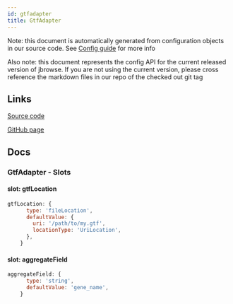 ```yaml
---
id: gtfadapter
title: GtfAdapter
---
```


Note: this document is automatically generated from configuration objects in our
source code. See [Config guide](/docs/config_guide) for more info

Also note: this document represents the config API for the current released
version of jbrowse. If you are not using the current version, please cross
reference the markdown files in our repo of the checked out git tag

## Links

[Source code](https://github.com/GMOD/jbrowse-components/blob/main/plugins/gtf/src/GtfAdapter/configSchema.ts)

[GitHub page](https://github.com/GMOD/jbrowse-components/tree/main/website/docs/config/GtfAdapter.md)

## Docs

### GtfAdapter - Slots

#### slot: gtfLocation

```js
gtfLocation: {
      type: 'fileLocation',
      defaultValue: {
        uri: '/path/to/my.gtf',
        locationType: 'UriLocation',
      },
    }
```

#### slot: aggregateField

```js
aggregateField: {
      type: 'string',
      defaultValue: 'gene_name',
    }
```
